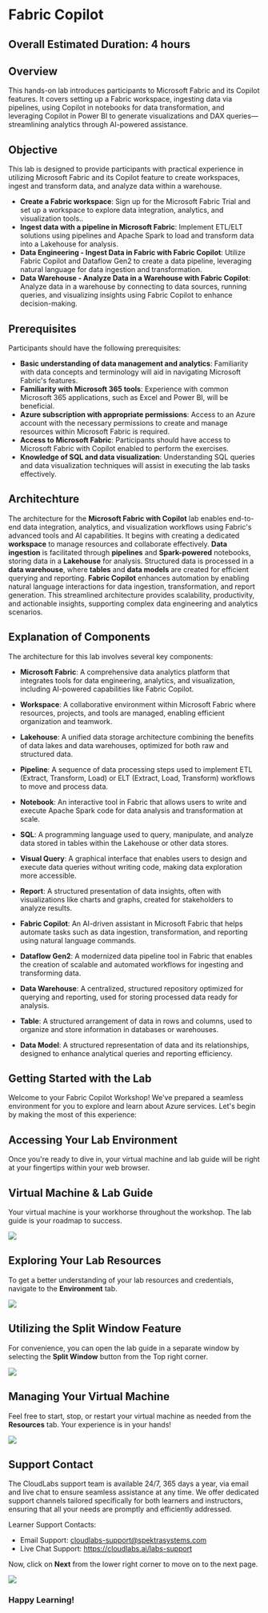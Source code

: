 # Fabric Copilot

## Overall Estimated Duration: 4 hours

## Overview

This hands-on lab introduces participants to Microsoft Fabric and its Copilot features. It covers setting up a Fabric workspace, ingesting data via pipelines, using Copilot in notebooks for data transformation, and leveraging Copilot in Power BI to generate visualizations and DAX queries—streamlining analytics through AI-powered assistance.

## Objective

This lab is designed to provide participants with practical experience in utilizing Microsoft Fabric and its Copilot feature to create workspaces, ingest and transform data, and analyze data within a warehouse.

- **Create a Fabric workspace**: Sign up for the Microsoft Fabric Trial and set up a workspace to explore data integration, analytics, and visualization tools..
- **Ingest data with a pipeline in Microsoft Fabric**: Implement ETL/ELT solutions using pipelines and Apache Spark to load and transform data into a Lakehouse for analysis.
- **Data Engineering - Ingest Data in Fabric with Fabric Copilot**: Utilize Fabric Copilot and Dataflow Gen2 to create a data pipeline, leveraging natural language for data ingestion and transformation.
- **Data Warehouse - Analyze Data in a Warehouse with Fabric Copilot**: Analyze data in a warehouse by connecting to data sources, running queries, and visualizing insights using Fabric Copilot to enhance decision-making.

## Prerequisites

Participants should have the following prerequisites:

- **Basic understanding of data management and analytics**: Familiarity with data concepts and terminology will aid in navigating Microsoft Fabric's features.
- **Familiarity with Microsoft 365 tools**: Experience with common Microsoft 365 applications, such as Excel and Power BI, will be beneficial.
- **Azure subscription with appropriate permissions**: Access to an Azure account with the necessary permissions to create and manage resources within Microsoft Fabric is required.
- **Access to Microsoft Fabric**: Participants should have access to Microsoft Fabric with Copilot enabled to perform the exercises.
- **Knowledge of SQL and data visualization**: Understanding SQL queries and data visualization techniques will assist in executing the lab tasks effectively.

## Architechture

The architecture for the **Microsoft Fabric with Copilot** lab enables end-to-end data integration, analytics, and visualization workflows using Fabric's advanced tools and AI capabilities. It begins with creating a dedicated **workspace** to manage resources and collaborate effectively. **Data ingestion** is facilitated through **pipelines** and **Spark-powered** notebooks, storing data in a **Lakehouse** for analysis. Structured data is processed in a **data warehouse**, where **tables** and **data models** are created for efficient querying and reporting. **Fabric Copilot** enhances automation by enabling natural language interactions for data ingestion, transformation, and report generation. This streamlined architecture provides scalability, productivity, and actionable insights, supporting complex data engineering and analytics scenarios.

## Explanation of Components

The architecture for this lab involves several key components:

- **Microsoft Fabric**: A comprehensive data analytics platform that integrates tools for data engineering, analytics, and visualization, including AI-powered capabilities like Fabric Copilot.

- **Workspace**: A collaborative environment within Microsoft Fabric where resources, projects, and tools are managed, enabling efficient organization and teamwork.

- **Lakehouse**: A unified data storage architecture combining the benefits of data lakes and data warehouses, optimized for both raw and structured data.  

- **Pipeline**: A sequence of data processing steps used to implement ETL (Extract, Transform, Load) or ELT (Extract, Load, Transform) workflows to move and process data.  

- **Notebook**: An interactive tool in Fabric that allows users to write and execute Apache Spark code for data analysis and transformation at scale.  

- **SQL**: A programming language used to query, manipulate, and analyze data stored in tables within the Lakehouse or other data stores.  

- **Visual Query**: A graphical interface that enables users to design and execute data queries without writing code, making data exploration more accessible.

- **Report**: A structured presentation of data insights, often with visualizations like charts and graphs, created for stakeholders to analyze results.

- **Fabric Copilot**: An AI-driven assistant in Microsoft Fabric that helps automate tasks such as data ingestion, transformation, and reporting using natural language commands.

- **Dataflow Gen2**: A modernized data pipeline tool in Fabric that enables the creation of scalable and automated workflows for ingesting and transforming data.

- **Data Warehouse**: A centralized, structured repository optimized for querying and reporting, used for storing processed data ready for analysis.

- **Table**: A structured arrangement of data in rows and columns, used to organize and store information in databases or warehouses.  

- **Data Model**: A structured representation of data and its relationships, designed to enhance analytical queries and reporting efficiency.  

## Getting Started with the Lab
 
Welcome to your Fabric Copilot Workshop! We've prepared a seamless environment for you to explore and learn about Azure services. Let's begin by making the most of this experience:
 
## Accessing Your Lab Environment
 
Once you're ready to dive in, your virtual machine and lab guide will be right at your fingertips within your web browser.

## Virtual Machine & Lab Guide
 
Your virtual machine is your workhorse throughout the workshop. The lab guide is your roadmap to success.

![](images1/media/getting-started-1.png)

## Exploring Your Lab Resources
 
To get a better understanding of your lab resources and credentials, navigate to the **Environment** tab.
 
![](images1/media/getting-started-4.png)
 
## Utilizing the Split Window Feature
 
For convenience, you can open the lab guide in a separate window by selecting the **Split Window** button from the Top right corner.
 
![](images1/media/getting-started-5.png)
 
## Managing Your Virtual Machine
 
Feel free to start, stop, or restart your virtual machine as needed from the **Resources** tab. Your experience is in your hands!

![](images1/media/getting-started-3.png)

## Support Contact

The CloudLabs support team is available 24/7, 365 days a year, via email and live chat to ensure seamless assistance at any time. We offer dedicated support channels tailored specifically for both learners and instructors, ensuring that all your needs are promptly and efficiently addressed.

Learner Support Contacts:

- Email Support: cloudlabs-support@spektrasystems.com
- Live Chat Support: https://cloudlabs.ai/labs-support

Now, click on **Next** from the lower right corner to move on to the next page.

![](images1/media/getting-started-4.png)

### Happy Learning!